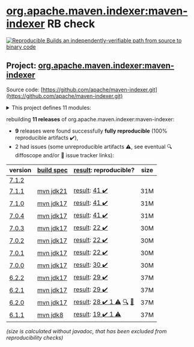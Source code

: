[org.apache.maven.indexer:maven-indexer](https://central.sonatype.com/artifact/org.apache.maven.indexer/maven-indexer/versions) RB check
=======

[![Reproducible Builds](https://reproducible-builds.org/images/logos/rb.svg) an independently-verifiable path from source to binary code](https://reproducible-builds.org/)

## Project: [org.apache.maven.indexer:maven-indexer](https://central.sonatype.com/artifact/org.apache.maven.indexer/maven-indexer/versions)

Source code: [https://github.com/apache/maven-indexer.git](https://github.com/apache/maven-indexer.git)

<details><summary>This project defines 11 modules:</summary>

* [org.apache.maven.indexer:indexer-cli](https://central.sonatype.com/artifact/org.apache.maven.indexer/indexer-cli/7.1.1)
* [org.apache.maven.indexer:indexer-core](https://central.sonatype.com/artifact/org.apache.maven.indexer/indexer-core/7.1.1)
* [org.apache.maven.indexer:indexer-examples-basic](https://central.sonatype.com/artifact/org.apache.maven.indexer/indexer-examples-basic/7.1.1)
* [org.apache.maven.indexer:indexer-examples-spring](https://central.sonatype.com/artifact/org.apache.maven.indexer/indexer-examples-spring/7.1.1)
* [org.apache.maven.indexer:indexer-reader](https://central.sonatype.com/artifact/org.apache.maven.indexer/indexer-reader/7.1.1)
* [org.apache.maven.indexer:maven-indexer](https://central.sonatype.com/artifact/org.apache.maven.indexer/maven-indexer/7.1.1)
* [org.apache.maven.indexer:maven-indexer-examples](https://central.sonatype.com/artifact/org.apache.maven.indexer/maven-indexer-examples/7.1.1)
* [org.apache.maven.indexer:search-api](https://central.sonatype.com/artifact/org.apache.maven.indexer/search-api/7.1.1)
* [org.apache.maven.indexer:search-backend-indexer](https://central.sonatype.com/artifact/org.apache.maven.indexer/search-backend-indexer/7.1.1)
* [org.apache.maven.indexer:search-backend-remoterepository](https://central.sonatype.com/artifact/org.apache.maven.indexer/search-backend-remoterepository/7.1.1)
* [org.apache.maven.indexer:search-backend-smo](https://central.sonatype.com/artifact/org.apache.maven.indexer/search-backend-smo/7.1.1)
</details>

rebuilding **11 releases** of org.apache.maven.indexer:maven-indexer:
- **9** releases were found successfully **fully reproducible** (100% reproducible artifacts :heavy_check_mark:),
- 2 had issues (some unreproducible artifacts :warning:, see eventual :mag: diffoscope and/or :memo: issue tracker links):

| version | [build spec](/BUILDSPEC.md) | [result](https://reproducible-builds.org/docs/jvm/): reproducible? | size |
| -- | --------- | ------ | -- |
| [7.1.2](https://central.sonatype.com/artifact/org.apache.maven.indexer/maven-indexer/7.1.2/pom) | | | |
| [7.1.1](https://central.sonatype.com/artifact/org.apache.maven.indexer/maven-indexer/7.1.1/pom) | [mvn jdk21](maven-indexer-7.1.1.buildspec) | [result](maven-indexer-7.1.1.buildinfo): [41 :heavy_check_mark: ](maven-indexer-7.1.1.buildcompare) | 31M |
| [7.1.0](https://central.sonatype.com/artifact/org.apache.maven.indexer/maven-indexer/7.1.0/pom) | [mvn jdk17](maven-indexer-7.1.0.buildspec) | [result](maven-indexer-7.1.0.buildinfo): [41 :heavy_check_mark: ](maven-indexer-7.1.0.buildcompare) | 31M |
| [7.0.4](https://central.sonatype.com/artifact/org.apache.maven.indexer/maven-indexer/7.0.4/pom) | [mvn jdk17](maven-indexer-7.0.4.buildspec) | [result](maven-indexer-7.0.4.buildinfo): [41 :heavy_check_mark: ](maven-indexer-7.0.4.buildcompare) | 31M |
| [7.0.3](https://central.sonatype.com/artifact/org.apache.maven.indexer/maven-indexer/7.0.3/pom) | [mvn jdk17](maven-indexer-7.0.3.buildspec) | [result](maven-indexer-7.0.3.buildinfo): [22 :heavy_check_mark: ](maven-indexer-7.0.3.buildcompare) | 30M |
| [7.0.2](https://central.sonatype.com/artifact/org.apache.maven.indexer/maven-indexer/7.0.2/pom) | [mvn jdk17](maven-indexer-7.0.2.buildspec) | [result](maven-indexer-7.0.2.buildinfo): [22 :heavy_check_mark: ](maven-indexer-7.0.2.buildcompare) | 30M |
| [7.0.1](https://central.sonatype.com/artifact/org.apache.maven.indexer/maven-indexer/7.0.1/pom) | [mvn jdk17](maven-indexer-7.0.1.buildspec) | [result](maven-indexer-7.0.1.buildinfo): [22 :heavy_check_mark: ](maven-indexer-7.0.1.buildcompare) | 30M |
| [7.0.0](https://central.sonatype.com/artifact/org.apache.maven.indexer/maven-indexer/7.0.0/pom) | [mvn jdk17](maven-indexer-7.0.0.buildspec) | [result](maven-indexer-7.0.0.buildinfo): [30 :heavy_check_mark: ](maven-indexer-7.0.0.buildcompare) | 30M |
| [6.2.2](https://central.sonatype.com/artifact/org.apache.maven.indexer/maven-indexer/6.2.2/pom) | [mvn jdk17](maven-indexer-6.2.2.buildspec) | [result](maven-indexer-6.2.2.buildinfo): [29 :heavy_check_mark: ](maven-indexer-6.2.2.buildcompare) | 37M |
| [6.2.1](https://central.sonatype.com/artifact/org.apache.maven.indexer/maven-indexer/6.2.1/pom) | [mvn jdk17](maven-indexer-6.2.1.buildspec) | [result](maven-indexer-6.2.1.buildinfo): [29 :heavy_check_mark: ](maven-indexer-6.2.1.buildcompare) | 37M |
| [6.2.0](https://central.sonatype.com/artifact/org.apache.maven.indexer/maven-indexer/6.2.0/pom) | [mvn jdk17](maven-indexer-6.2.0.buildspec) | [result](maven-indexer-6.2.0.buildinfo): [28 :heavy_check_mark:  1 :warning:](maven-indexer-6.2.0.buildcompare) [:mag:](maven-indexer-6.2.0.diffoscope) [:memo:](https://issues.apache.org/jira/browse/MINDEXER-156) | 37M |
| [6.1.1](https://central.sonatype.com/artifact/org.apache.maven.indexer/maven-indexer/6.1.1/pom) | [mvn jdk8](maven-indexer-6.1.1.buildspec) | [result](maven-indexer-6.1.1.buildinfo): [19 :heavy_check_mark:  1 :warning:](maven-indexer-6.1.1.buildcompare) | 37M |

<i>(size is calculated without javadoc, that has been excluded from reproducibility checks)</i>
